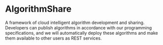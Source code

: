 # AlgorithmShare

A framework of cloud intelligent algorithm development and sharing. Developers can publish algorithms in accordance with our programming specifications, and we will automatically deploy these algorithms and make them available to other users as REST services.

